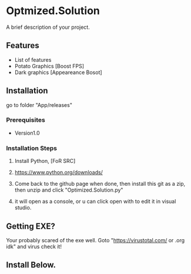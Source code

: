# Optmized.Solution

A brief description of your project.

## Features

- List of features
- Potato Graphics [Boost FPS]
- Dark graphics [Appeareance Bosot]

## Installation

go to folder "App/releases"

### Prerequisites

- Version1.0 

### Installation Steps
1. Install Python, [FoR SRC]
2. https://www.python.org/downloads/

3. Come back to the github page when done, then install this git as a zip, then unzip and click "Optimized.Solution.py"
4. it will open as a console, or u can click open with to edit it in visual studio.

## Getting EXE?
Your probably scared of the exe well. Goto "https://virustotal.com/ or .org idk"
and virus check it!

## Install Below.
